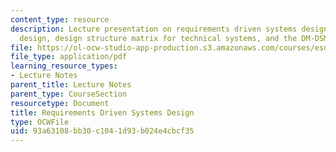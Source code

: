 ```yaml
---
content_type: resource
description: Lecture presentation on requirements driven systems design, axiomatic
  design, design structure matrix for technical systems, and the DM-DSM method.
file: https://ol-ocw-studio-app-production.s3.amazonaws.com/courses/esd-33-systems-engineering-summer-2010/93a63108bb30c1041d93b024e4cbcf35_MITESD_33SUM10_lec06.pdf
file_type: application/pdf
learning_resource_types:
- Lecture Notes
parent_title: Lecture Notes
parent_type: CourseSection
resourcetype: Document
title: Requirements Driven Systems Design
type: OCWFile
uid: 93a63108-bb30-c104-1d93-b024e4cbcf35
---
```


